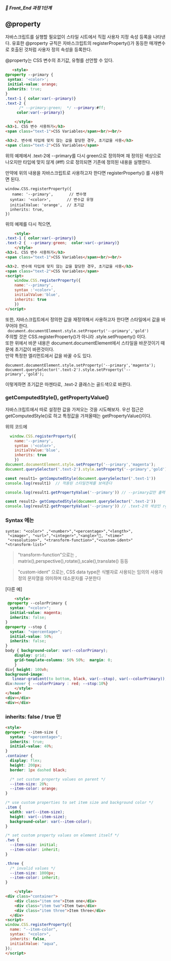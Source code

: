##### 🍑  Front_End 과정 1단계 

## @property

자바스크립트를 실행할 필요없이 스타일 시트에서 직접 사용자 지정 속성 등록을 나타낸다. 유효한 @property 규칙은 자바스크립트의 registerProperty()가 동등한 매개변수로 호출된 것처럼 사용자 정의 속성을 등록한다.

@property는 CSS 변수의 초기값, 유형를 선언할 수 있다.  
```html  
   <style>
@property --primary {
 syntax: '<color>';
 initial-value: orange;
 inherits: true;
}
.text-1 { color:var(--primary)}
.text-2 { 
      /* --primary:green;  */ --primary:#ff;
     color:var(--primary)}

    </style>
<h3>1. CSS 변수 사용하기</h3>
<span class="text-1">CSS Variables</span><br/><br/>

<h3>2. 변수에 타입에 맞지 않는 값을 할당한 경우, 초기값을 사용</h3>
<span class="text-2">CSS Variables</span>

```
위의 예제에서  .text-2에 --primary를 다시 green으로 정의하며 재 정의된 색상으로 나오지만 타입에 맞지 않게 (#ff) 으로 정의되면 기존에 정의된 내용을 실행한다.  

만약에 위의 내용을 자바스크립트로 사용하고자 한다면 registerProperty() 를 사용하면 된다.  
```
window.CSS.registerProperty({
   name: '--primary',       // 변수명
  syntax: '<color>',       // 변수값 유형
  initialValue: 'orange',  // 초기값
  inherits: true,         
})
```
위의 예제를 다시 적으면, 
```html
    <style>
.text-1 { color:var(--primary)}
.text-2 {  --primary:green;  color:var(--primary)}
    </style>
<h3>1. CSS 변수 사용하기</h3>
<span class="text-1">CSS Variables</span><br/><br/>

<h3>2. 변수에 타입에 맞지 않는 값을 할당한 경우, 초기값을 사용</h3>
<span class="text-2">CSS Variables</span>
<script>
    window.CSS.registerProperty({
    name:'--primary',
    syntax :'<color>',
    initialValue:'blue',
    inherits: true
    })
</script>
```
또한,
자바스크립트에서 정의한 값을  재정의해서 사용하고자 한다면 스타일에서 값을 바꾸어야 한다.   
``` document.documentElement.style.setProperty('--primary','gold')```    
주의할 것은 CSS.registerProperty()가 아니라 .style.setProperty() 이다.  
또한 위에서 바꾼 내용은 document.documentElement에서 스타일을 바꾼것이기 때문에 초기값이 바뀐것이다.  
만약 특정한 엘리먼트에서 값을 바꿀 수도 있다. 
```
document.documentElement.style.setProperty('--primary','magenta');
document.querySelector('.text-2').style.setProperty('--primary','gold');
```  
이렇게하면 초기값은 마젠타로, .text-2 클래스는 골드색으로 바뀐다.   

### getComputedStyle(), getPropertyValue()   
자바스크립트에서 따로 설정한 값을 가져오는 것을 시도해보자. 우선 접근은 getComputedStyle()로 하고 특정값을 가져올때는  getPropertyValue()이다. 

위의 코드에 
```js
  window.CSS.registerProperty({
    name:'--primary',
    syntax :'<color>',
    initialValue:'blue',
    inherits: true
    })
document.documentElement.style.setProperty('--primary','magenta');
document.querySelector('.text-2').style.setProperty('--primary','gold');

const result1= getComputedStyle(document.querySelector('.text-1'))
console.log(result1)  // 적용된 스타일전체를 보여준다 

console.log(result1.getPropertyValue('--primary')) // --primary값만 출력하여 rgb(255, 0, 255)

const result2= getComputedStyle(document.querySelector('.text-2'))
console.log(result2.getPropertyValue('--primary')) // .text-2의 색상인 rgb(255, 215, 0) 출력
```

### Syntax 에는  
```
syntax: "<color>" ,"<number>","<percentage>","<length>",
 "<image>", "<url>","<integer>","<angle>", "<time>"
 "<resolution>", "<transform-function>","<custom-ident>"
"<transform-list>" 
```

> "transform-function"으로는 , matrix(),perspective(),rotate(),scale(),translate() 등등

> "custom-ident" 으로는, CSS data type은 식별자로 사용되는 임의의 사용자 정의 문자열을 의미하며 대소문자를 구분한다 


[다른 예]
```html
    <style>
 @property --colorPrimary {
  syntax: "<color>";
  initial-value: magenta;
  inherits: false;
}
@property --stop {
  syntax: "<percentage>";
  initial-value: 50%;
  inherits: false;
}
body { background-color: var(--colorPrimary);
    display: grid;  
    grid-template-columns: 50% 50%;  margin: 0;
    }
div{ height: 100vh; 
background-image: 
   linear-gradient(to bottom, black, var(--stop), var(--colorPrimary));}
div:hover { --colorPrimary : red; --stop:10%}
    </style>
</head>
<div></div>
<div></div>
```

###   inherits: false / true 만
```html
<style>
@property --item-size {
  syntax: "<percentage>";
  inherits: true;
  initial-value: 40%;
}
.container {
  display: flex;
  height: 200px;
  border: 1px dashed black;

  /* set custom property values on parent */
  --item-size: 20%;
  --item-color: orange;
}

/* use custom properties to set item size and background color */
.item {
  width: var(--item-size);
  height: var(--item-size);
  background-color: var(--item-color);
}

/* set custom property values on element itself */
.two {
  --item-size: initial;
  --item-color: inherit;
}

.three {
  /* invalid values */
  --item-size: 1000px;
  --item-color: inherit;
}

    </style>
<div class="container">
    <div class="item one">Item one</div>
    <div class="item two">Item two</div>
    <div class="item three">Item three</div>
  </div>
<script>
window.CSS.registerProperty({
  name: "--item-color",
  syntax: "<color>",
  inherits: false,
  initialValue: "aqua",
});
</script>
```







